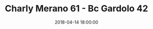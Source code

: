 ---
title: Charly Merano 61 - Bc Gardolo 42
date: 2018-04-14 18:00:00
squadra-a: Charly Merano
punteggio-a: 42
squadra-b: Bc Gardolo
punteggio-b: 61
partite/squadra: under-13-17-18
luogo: PALESTRA SEGANTINI
categoria: under 13
---